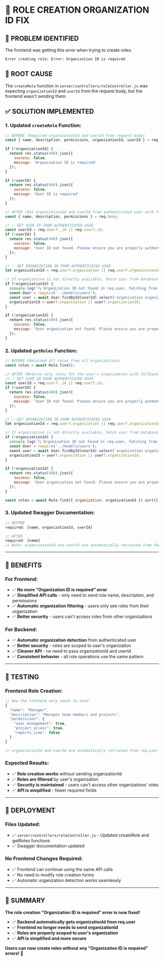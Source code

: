 # 🔧 ROLE CREATION ORGANIZATION ID FIX

## 🚨 **PROBLEM IDENTIFIED**

The frontend was getting this error when trying to create roles:
```
Error creating role: Error: Organization ID is required
```

## 🎯 **ROOT CAUSE**

The `createRole` function in `server/controllers/roleController.js` was expecting `organizationId` and `userId` from the request body, but the frontend wasn't sending them.

## ✅ **SOLUTION IMPLEMENTED**

### **1. Updated `createRole` Function:**
```javascript
// BEFORE (Required organizationId and userId from request body)
const { name, description, permissions, organizationId, userId } = req.body;

if (!organizationId) {
  return res.status(400).json({ 
    success: false, 
    message: 'Organization ID is required' 
  });
}

if (!userId) {
  return res.status(400).json({ 
    success: false, 
    message: 'User ID is required' 
  });
}

// AFTER (Get organizationId and userId from authenticated user with fallback)
const { name, description, permissions } = req.body;

// ✅ GET USER ID FROM AUTHENTICATED USER
const userId = req.user?._id || req.user?.id;
if (!userId) {
  return res.status(400).json({ 
    success: false, 
    message: 'User ID not found. Please ensure you are properly authenticated.' 
  });
}

// ✅ GET ORGANIZATION ID FROM AUTHENTICATED USER
let organizationId = req.user?.organization || req.user?.organizationId;

// If organization is not directly available, fetch user from database
if (!organizationId) {
  console.log('🔍 Organization ID not found in req.user, fetching from database...');
  const User = require('../models/users');
  const user = await User.findById(userId).select('organization organizationId');
  organizationId = user?.organization || user?.organizationId;
}

if (!organizationId) {
  return res.status(400).json({ 
    success: false, 
    message: 'User organization not found. Please ensure you are properly authenticated and belong to an organization.' 
  });
}
```

### **2. Updated `getRoles` Function:**
```javascript
// BEFORE (Returned all roles from all organizations)
const roles = await Role.find();

// AFTER (Returns only roles for the user's organization with fallback)
// ✅ GET USER ID FROM AUTHENTICATED USER
const userId = req.user?._id || req.user?.id;
if (!userId) {
  return res.status(400).json({ 
    success: false, 
    message: 'User ID not found. Please ensure you are properly authenticated.' 
  });
}

// ✅ GET ORGANIZATION ID FROM AUTHENTICATED USER
let organizationId = req.user?.organization || req.user?.organizationId;

// If organization is not directly available, fetch user from database
if (!organizationId) {
  console.log('🔍 Organization ID not found in req.user, fetching from database...');
  const User = require('../models/users');
  const user = await User.findById(userId).select('organization organizationId');
  organizationId = user?.organization || user?.organizationId;
}

if (!organizationId) {
  return res.status(400).json({ 
    success: false, 
    message: 'User organization not found. Please ensure you are properly authenticated and belong to an organization.' 
  });
}

const roles = await Role.find({ organization: organizationId }).sort({ name: 1 });
```

### **3. Updated Swagger Documentation:**
```javascript
// BEFORE
required: [name, organizationId, userId]

// AFTER
required: [name]
// Note: organizationId and userId are automatically retrieved from the authenticated user
```

---

## 🎯 **BENEFITS**

### **For Frontend:**
- ✅ **No more "Organization ID is required" error**
- ✅ **Simplified API calls** - only need to send role name, description, and permissions
- ✅ **Automatic organization filtering** - users only see roles from their organization
- ✅ **Better security** - users can't access roles from other organizations

### **For Backend:**
- ✅ **Automatic organization detection** from authenticated user
- ✅ **Better security** - roles are scoped to user's organization
- ✅ **Cleaner API** - no need to pass organizationId and userId
- ✅ **Consistent behavior** - all role operations use the same pattern

---

## 🧪 **TESTING**

### **Frontend Role Creation:**
```javascript
// Now the frontend only needs to send:
{
  "name": "Manager",
  "description": "Manages team members and projects",
  "permissions": {
    "user_management": true,
    "project_access": true,
    "reports_view": false
  }
}

// organizationId and userId are automatically retrieved from req.user
```

### **Expected Results:**
- ✅ **Role creation works** without sending organizationId
- ✅ **Roles are filtered** by user's organization
- ✅ **Security is maintained** - users can't access other organizations' roles
- ✅ **API is simplified** - fewer required fields

---

## 🚀 **DEPLOYMENT**

### **Files Updated:**
- ✅ `server/controllers/roleController.js` - Updated createRole and getRoles functions
- ✅ Swagger documentation updated

### **No Frontend Changes Required:**
- ✅ Frontend can continue using the same API calls
- ✅ No need to modify role creation forms
- ✅ Automatic organization detection works seamlessly

---

## 🎉 **SUMMARY**

**The role creation "Organization ID is required" error is now fixed!**

- ✅ **Backend automatically gets organizationId from req.user**
- ✅ **Frontend no longer needs to send organizationId**
- ✅ **Roles are properly scoped to user's organization**
- ✅ **API is simplified and more secure**

**Users can now create roles without any "Organization ID is required" errors!** 🎯
